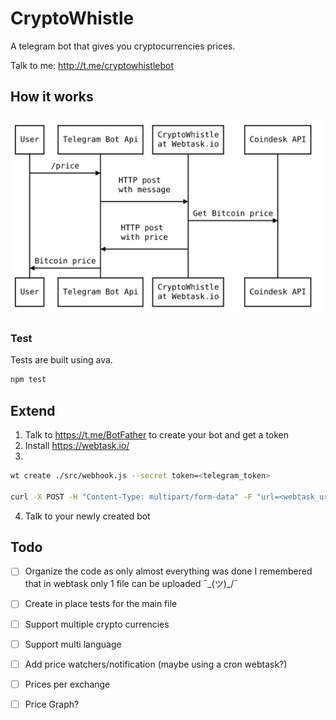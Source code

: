# CryptoWhistle

A telegram bot that gives you cryptocurrencies prices.

Talk to me: http://t.me/cryptowhistlebot

## How it works

![Sequence diagram](./sequence.svg)



### Test

Tests are built using ava.

```bash
npm test
```

## Extend

1. Talk to https://t.me/BotFather to create your bot and get a token
2. Install https://webtask.io/
3.
```bash
wt create ./src/webhook.js --secret token=<telegram_token>

curl -X POST -H "Content-Type: multipart/form-data" -F "url=<webtask_url_created> 'https://api.telegram.org/bot<telegram_bot_token>/setWebhook'
```
4. Talk to your newly created bot


## Todo
 - [ ] Organize the code as only almost everything was done I remembered that in webtask only 1 file can be uploaded ¯\_(ツ)_/¯
 - [ ] Create in place tests for the main file
 - [ ] Support multiple crypto currencies
 - [ ] Support multi language
 - [ ] Add price watchers/notification (maybe using a cron webtask?)
 - [ ] Prices per exchange
 - [ ] Price Graph?

